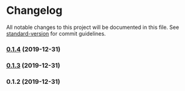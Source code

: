 # Changelog

All notable changes to this project will be documented in this file. See [standard-version](https://github.com/conventional-changelog/standard-version) for commit guidelines.

### [0.1.4](https://github.com/karoletrych/vue-cron-editor/compare/v0.1.3...v0.1.4) (2019-12-31)

### [0.1.3](https://github.com/karoletrych/vue-cron-editor/compare/v0.1.2...v0.1.3) (2019-12-31)

### 0.1.2 (2019-12-31)

